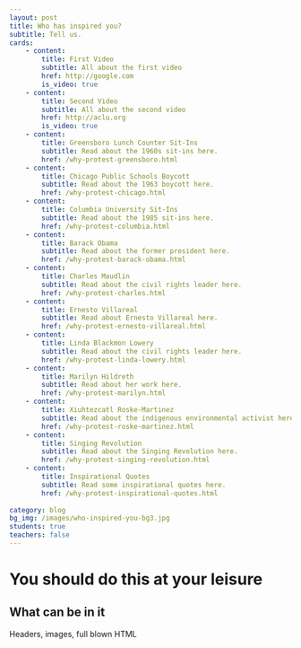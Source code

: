 ```yaml
---
layout: post
title: Who has inspired you?
subtitle: Tell us.
cards:
    - content:
        title: First Video
        subtitle: All about the first video
        href: http://google.com
        is_video: true
    - content:
        title: Second Video
        subtitle: All about the second video
        href: http://aclu.org
        is_video: true
    - content:
        title: Greensboro Lunch Counter Sit-Ins
        subtitle: Read about the 1960s sit-ins here.
        href: /why-protest-greensboro.html
    - content:
        title: Chicago Public Schools Boycott
        subtitle: Read about the 1963 boycott here.
        href: /why-protest-chicago.html    
    - content: 
        title: Columbia University Sit-Ins
        subtitle: Read about the 1985 sit-ins here.
        href: /why-protest-columbia.html
    - content:
        title: Barack Obama
        subtitle: Read about the former president here.
        href: /why-protest-barack-obama.html
    - content:
        title: Charles Maudlin
        subtitle: Read about the civil rights leader here.
        href: /why-protest-charles.html
    - content:
        title: Ernesto Villareal
        subtitle: Read about Ernesto Villareal here.
        href: /why-protest-ernesto-villareal.html
    - content:
        title: Linda Blackmon Lowery 
        subtitle: Read about the civil rights leader here.
        href: /why-protest-linda-lowery.html
    - content:
        title: Marilyn Hildreth
        subtitle: Read about her work here.
        href: /why-protest-marilyn.html
    - content:
        title: Xiuhtezcatl Roske-Martinez
        subtitle: Read about the indigenous environmental activist here.
        href: /why-protest-roske-martinez.html
    - content:
        title: Singing Revolution
        subtitle: Read about the Singing Revolution here.
        href: /why-protest-singing-revolution.html
    - content:
        title: Inspirational Quotes
        subtitle: Read some inspirational quotes here.
        href: /why-protest-inspirational-quotes.html
 
category: blog
bg_img: /images/who-inspired-you-bg3.jpg
students: true
teachers: false
---
```


You should do this at your leisure
==================================

## What can be in it

Headers, images, full blown HTML

